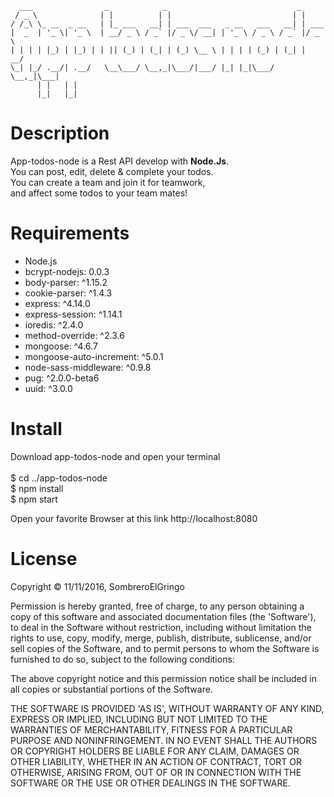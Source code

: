 
      ___                _            _                             _  
     / _ \              | |          | |                           | | 
    / /_\ \_ __  _ __   | |_ ___   __| | ___  ___   _ __   ___   __| | ___ 
    |  _  | '_ \| '_ \  | __/ _ \ / _` |/ _ \/ __| | '_ \ / _ \ / _` |/ _ \
    | | | | |_) | |_) | | || (_) | (_| | (_) \__ \ | | | | (_) | (_| |  __/
    \_| |_/ .__/| .__/   \__\___/ \__,_|\___/|___/ |_| |_|\___/ \__,_|\___|
          | |   | |                                                        
          |_|   |_|   

# Description

App-todos-node is a Rest API develop with **Node.Js**.<br>
You can post, edit, delete & complete your todos.<br>
You can create a team and join it for teamwork,<br> 
and affect some todos to your team mates!<br>

# Requirements

*    Node.js<br>
*    bcrypt-nodejs: 0.0.3<br>
*    body-parser: ^1.15.2<br>
*    cookie-parser: ^1.4.3<br>
*    express: ^4.14.0<br>
*    express-session: ^1.14.1<br>
*    ioredis: ^2.4.0<br>
*    method-override: ^2.3.6<br>
*    mongoose: ^4.6.7<br>
*    mongoose-auto-increment: ^5.0.1<br>
*    node-sass-middleware: ^0.9.8<br>
*    pug: ^2.0.0-beta6<br>
*    uuid: ^3.0.0<br>

# Install

Download app-todos-node and open your terminal<br>
 <br>
 $ cd ../app-todos-node<br>
 $ npm install<br>
 $ npm start<br>

Open your favorite Browser at this link http://localhost:8080 <br>

# License

Copyright © 11/11/2016, SombreroElGringo

Permission is hereby granted, free of charge, to any person obtaining a copy of this software and associated documentation files (the 'Software'), to deal in the Software without restriction, including without limitation the rights to use, copy, modify, merge, publish, distribute, sublicense, and/or sell copies of the Software, and to permit persons to whom the Software is furnished to do so, subject to the following conditions:

The above copyright notice and this permission notice shall be included in all copies or substantial portions of the Software.

THE SOFTWARE IS PROVIDED 'AS IS', WITHOUT WARRANTY OF ANY KIND, EXPRESS OR IMPLIED, INCLUDING BUT NOT LIMITED TO THE WARRANTIES OF MERCHANTABILITY, FITNESS FOR A PARTICULAR PURPOSE AND NONINFRINGEMENT. IN NO EVENT SHALL THE AUTHORS OR COPYRIGHT HOLDERS BE LIABLE FOR ANY CLAIM, DAMAGES OR OTHER LIABILITY, WHETHER IN AN ACTION OF CONTRACT, TORT OR OTHERWISE, ARISING FROM, OUT OF OR IN CONNECTION WITH THE SOFTWARE OR THE USE OR OTHER DEALINGS IN THE SOFTWARE.
